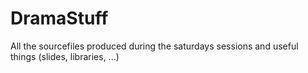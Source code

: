 DramaStuff
==========

All the sourcefiles produced during the saturdays sessions and useful things (slides, libraries, ...)
